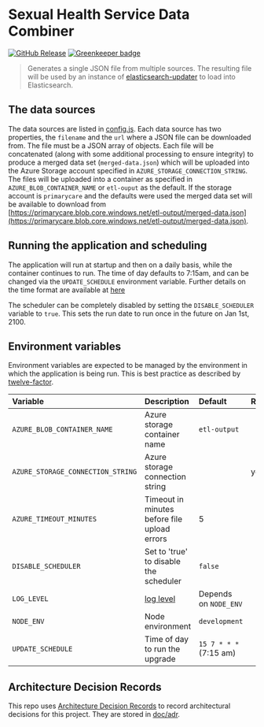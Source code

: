 # Sexual Health Service Data Combiner

[![GitHub Release](https://img.shields.io/github/release/nhsuk/sexual-health-service-data-combiner.svg)](https://github.com/nhsuk/sexual-health-service-data-combiner/releases/latest/)
[![Greenkeeper badge](https://badges.greenkeeper.io/nhsuk/sexual-health-service-data-combiner.svg)](https://greenkeeper.io/)

> Generates a single JSON file from multiple sources. The resulting file will
> be used by an instance of
> [elasticsearch-updater](https://github.com/nhsuk/elasticsearch-updater) to
> load into Elasticsearch.

## The data sources

The data sources are listed in [config.js](./config/config.js). Each data
source has two properties, the `filename` and the `url` where a JSON file can
be downloaded from. The file must be a JSON array of objects. Each file will
be concatenated (along with some additional processing to ensure integrity) to
produce a merged data set (`merged-data.json`) which will be uploaded into the
Azure Storage account specified in `AZURE_STORAGE_CONNECTION_STRING`. The files
will be uploaded into a container as specified in `AZURE_BLOB_CONTAINER_NAME`
or `etl-ouput` as the default. If the storage account is `primarycare` and the
defaults were used the merged data set will be available to download from
[https://primarycare.blob.core.windows.net/etl-output/merged-data.json](https://primarycare.blob.core.windows.net/etl-output/merged-data.json).

## Running the application and scheduling

The application will run at startup and then on a daily basis, while the
container continues to run. The time of day defaults to 7:15am, and can be
changed via the `UPDATE_SCHEDULE` environment variable. Further details on the
time format are available at
[here](https://www.npmjs.com/package/node-schedule)

The scheduler can be completely disabled by setting the `DISABLE_SCHEDULER`
variable to `true`. This sets the run date to run once in the future on Jan
1st, 2100.

## Environment variables

Environment variables are expected to be managed by the environment in which
the application is being run. This is best practice as described by
[twelve-factor](https://12factor.net/config).

| Variable                           | Description                                               | Default                 | Required   |
| :--------------------------------- | :-------------------------------------------------------- | :---------------------- | :--------- |
| `AZURE_BLOB_CONTAINER_NAME`        | Azure storage container name                              | `etl-output`            |            |
| `AZURE_STORAGE_CONNECTION_STRING`  | Azure storage connection string                           |                         | yes        |
| `AZURE_TIMEOUT_MINUTES`            | Timeout in minutes before file upload errors              | 5                       |            |
| `DISABLE_SCHEDULER`                | Set to 'true' to disable the scheduler                    | `false`                 |            |
| `LOG_LEVEL`                        | [log level](https://github.com/trentm/node-bunyan#levels) | Depends on `NODE_ENV`   |            |
| `NODE_ENV`                         | Node environment                                          | `development`           |            |
| `UPDATE_SCHEDULE`                  | Time of day to run the upgrade                            | `15 7 * * *` (7:15 am)  |            |

## Architecture Decision Records

This repo uses
[Architecture Decision Records](http://thinkrelevance.com/blog/2011/11/15/documenting-architecture-decisions)
to record architectural decisions for this project.
They are stored in [doc/adr](doc/adr).
